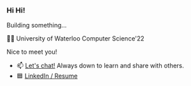 ### Hi Hi!

Building something...

👩‍💻 University of Waterloo Computer Science'22

Nice to meet you!
- 📫 [Let's chat!](mailto:gaoxuekristy@gmail.com) Always down to learn and share with others. 
- 🟦 [LinkedIn / Resume](https://ca.linkedin.com/in/gaoxk)

